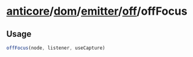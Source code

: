 # [anticore](../../../../../../#reference)/[dom](../../../#reference)/[emitter](../../#reference)/[off](../#reference)/<a name="reference">offFocus</a>

## Usage

```js
offFocus(node, listener, useCapture)
```